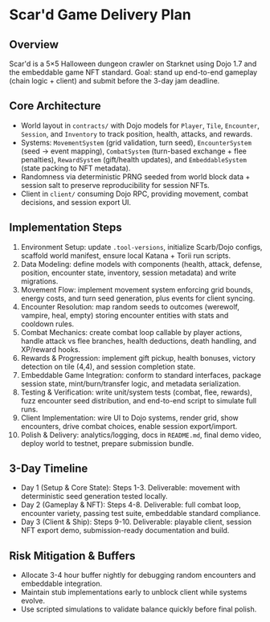# Scar'd Game Delivery Plan

## Overview

Scar'd is a 5×5 Halloween dungeon crawler on Starknet using Dojo 1.7 and the embeddable game NFT standard. Goal: stand up end-to-end gameplay (chain logic + client) and submit before the 3-day jam deadline.

## Core Architecture

- World layout in `contracts/` with Dojo models for `Player`, `Tile`, `Encounter`, `Session`, and `Inventory` to track position, health, attacks, and rewards.
- Systems: `MovementSystem` (grid validation, turn seed), `EncounterSystem` (seed → event mapping), `CombatSystem` (turn-based exchange + flee penalties), `RewardSystem` (gift/health updates), and `EmbeddableSystem` (state packing to NFT metadata).
- Randomness via deterministic PRNG seeded from world block data + session salt to preserve reproducibility for session NFTs.
- Client in `client/` consuming Dojo RPC, providing movement, combat decisions, and session export UI.

## Implementation Steps

1. Environment Setup: update `.tool-versions`, initialize Scarb/Dojo configs, scaffold world manifest, ensure local Katana + Torii run scripts.
2. Data Modeling: define models with components (health, attack, defense, position, encounter state, inventory, session metadata) and write migrations.
3. Movement Flow: implement movement system enforcing grid bounds, energy costs, and turn seed generation, plus events for client syncing.
4. Encounter Resolution: map random seeds to outcomes (werewolf, vampire, heal, empty) storing encounter entities with stats and cooldown rules.
5. Combat Mechanics: create combat loop callable by player actions, handle attack vs flee branches, health deductions, death handling, and XP/reward hooks.
6. Rewards & Progression: implement gift pickup, health bonuses, victory detection on tile (4,4), and session completion state.
7. Embeddable Game Integration: conform to standard interfaces, package session state, mint/burn/transfer logic, and metadata serialization.
8. Testing & Verification: write unit/system tests (combat, flee, rewards), fuzz encounter seed distribution, and end-to-end script to simulate full runs.
9. Client Implementation: wire UI to Dojo systems, render grid, show encounters, drive combat choices, enable session export/import.
10. Polish & Delivery: analytics/logging, docs in `README.md`, final demo video, deploy world to testnet, prepare submission bundle.

## 3-Day Timeline

- Day 1 (Setup & Core State): Steps 1-3. Deliverable: movement with deterministic seed generation tested locally.
- Day 2 (Gameplay & NFT): Steps 4-8. Deliverable: full combat loop, encounter variety, passing test suite, embeddable standard compliance.
- Day 3 (Client & Ship): Steps 9-10. Deliverable: playable client, session NFT export demo, submission-ready documentation and build.

## Risk Mitigation & Buffers

- Allocate 3-4 hour buffer nightly for debugging random encounters and embeddable integration.
- Maintain stub implementations early to unblock client while systems evolve.
- Use scripted simulations to validate balance quickly before final polish.
